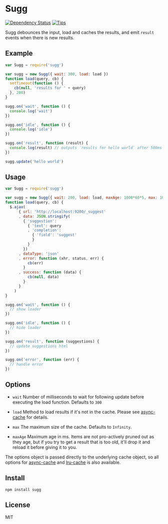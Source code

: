 # Sugg

[![Dependency Status](https://david-dm.org/tellnes/sugg.svg)](https://david-dm.org/tellnes/shingle)
[![Tips](http://img.shields.io/gittip/tellnes.png)](https://www.gittip.com/tellnes/)

Sugg debounces the input, load and caches the results, and emit `result` events when there is
new results.

## Example

```js
var Sugg = require('sugg')

var sugg = new Sugg({ wait: 300, load: load })
function load(query, cb) {
  setTimeout(function () {
    cb(null, 'results for ' + query)
  }, 200)
}

sugg.on('wait', function () {
  console.log('wait')
})

sugg.on('idle', function () {
  console.log('idle')
})

sugg.on('result', function (result) {
  console.log(result) // outputs `results for hello world` after 500ms (300 + 200)
})

sugg.update('hello world')
```

## Usage

```js
var Sugg = require('sugg')

var sugg = new Sugg({ wait: 200, load: load, maxAge: 1000*60*5, max: 100 })
function load(query, cb) {
  $.ajax(
      { url: 'http://localhost:9200/_suggest'
      , data: JSON.stringify(
        { 'suggestion':
          { 'text': query
          , 'completion':
            { 'field': 'suggest'
            }
          }
        })
      , dataType: 'json'
      , error: function (xhr, status, err) {
          cb(err)
        }
      , success: function (data) {
          cb(null, data)
        }
      }
    )
}

sugg.on('wait', function () {
  // show loader
})

sugg.on('idle', function () {
  // hide loader
})

sugg.on('result', function (suggestions) {
  // update suggestions html
})

sugg.on('error', function (err) {
  // handle error
})
```

## Options

- `wait` Number of milliseconds to wait for following update before executing
  the load function. Defaults to `300`

- `load` Method to load results if it's not in the cache.
 Please see
  [async-cache](https://www.npmjs.org/package/async-cache)
  for details.

- `max` The maximum size of the cache. Defaults to `Infinity`.

- `maxAge` Maximum age in ms. Items are not pro-actively pruned out as they age,
  but if you try to get a result that is too old, it'll drop it and reload it
  before giving it to you.

The options object is passed directly to the underlying cache object, so all options for
[async-cache](https://www.npmjs.org/package/async-cache)
and
[lru-cache](https://www.npmjs.org/package/lru-cache)
is also available.


## Install

    npm install sugg

## License

MIT
